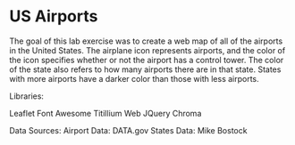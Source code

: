 # US Airports
The goal of this lab exercise was to create a web map of all of the airports in the United States. The airplane icon represents airports, and the color of the icon specifies whether or not the airport has a control tower. The color of the state also refers to how many airports there are in that state. States with more airports have a darker color than those with less airports.

Libraries:

Leaflet
Font Awesome
Titillium Web
JQuery
Chroma

Data Sources:
Airport Data: DATA.gov
States Data: Mike Bostock
